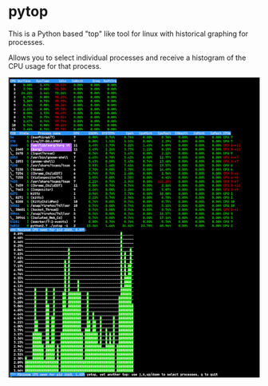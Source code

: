pytop
=====
This is a Python based "top" like tool for linux with historical graphing for processes. 

Allows you to select individual processes and receive a histogram of the CPU usage for that process.

![Alt text](screenshot.png?raw=true "")
